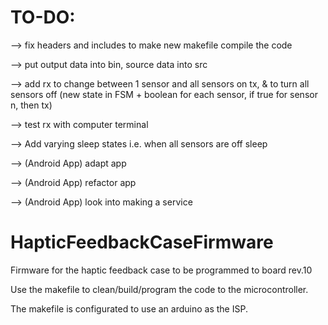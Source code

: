 # TO-DO:
--> fix headers and includes to make new makefile compile the code

--> put output data into bin, source data into src

--> add rx to change between 1 sensor and all sensors on tx, & to turn all sensors off (new state in FSM + boolean for each sensor, if true for sensor n, then tx)

--> test rx with computer terminal 

--> Add varying sleep states i.e. when all sensors are off sleep

--> (Android App) adapt app 

--> (Android App) refactor app 

--> (Android App) look into making a service

# HapticFeedbackCaseFirmware
Firmware for the haptic feedback case to be programmed to board rev.10

Use the makefile to clean/build/program the code to the microcontroller. 

The makefile is configurated to use an arduino as the ISP.
